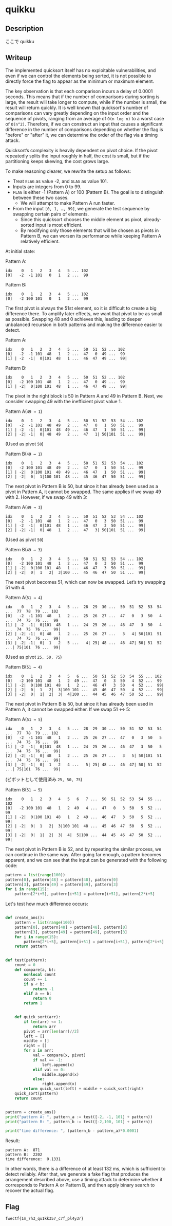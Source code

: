 # quikku

## Description

ここで quikku

## Writeup

The implemented quicksort itself has no exploitable vulnerabilities, and even if we can control the elements being sorted, it is not possible to directly force the flag to appear as the minimum or maximum element.

The key observation is that each comparison incurs a delay of 0.0001 seconds. This means that if the number of comparisons during sorting is large, the result will take longer to compute, while if the number is small, the result will return quickly. It is well known that quicksort's number of comparisons can vary greatly depending on the input order and the sequence of pivots, ranging from an average of `O(n log n)` to a worst case of `O(n^2)`. Therefore, if we can construct an input that causes a significant difference in the number of comparisons depending on whether the flag is "before" or "after" it, we can determine the order of the flag via a timing attack.

Quicksort’s complexity is heavily dependent on pivot choice. If the pivot repeatedly splits the input roughly in half, the cost is small, but if the partitioning keeps skewing, the cost grows large.

To make reasoning clearer, we rewrite the setup as follows:

* Treat `ELAG` as value -2, and `GLAG` as value 101.
* Inputs are integers from 0 to 99.
* `FLAG` is either -1 (Pattern A) or 100 (Pattern B). The goal is to distinguish between these two cases.
    * We will attempt to make Pattern A run faster.
* From the input `[0, 1, …, 99]`, we generate the test sequence by swapping certain pairs of elements.
    * Since this quicksort chooses the middle element as pivot, already-sorted input is most efficient.
    * By modifying only those elements that will be chosen as pivots in Pattern B, we can worsen its performance while keeping Pattern A relatively efficient.

At initial state:

Pattern A:
```
idx    0   1   2   3   4   5 ... 102
[0]   -2  -1 101   0   1   2 ...  99
```

Pattern B:
```
idx    0   1   2   3   4   5 ... 102
[0]   -2 100 101   0   1   2 ...  99
```

The first pivot is always the 51st element, so it is difficult to create a big difference there. To amplify later effects, we want that pivot to be as small as possible. Swapping 48 and 0 achieves this, leading to deeper unbalanced recursion in both patterns and making the difference easier to detect.

Pattern A:

```
idx    0   1   2   3   4   5 ...  50  51  52 ... 102
[0]   -2  -1 101  48   1   2 ...  47   0  49 ...  99
[1] | -2  -1|  0|101  48   1 ...  46  47  49 ...  99|
```

Pattern B:

```
idx    0   1   2   3   4   5 ...  50  51  52 ... 102
[0]   -2 100 101  48   1   2 ...  47   0  49 ...  99
[1] | -2|  0|100 101  48   1 ...  46  47  49 ...  99|
```

The pivot in the right block is 50 in Pattern A and 49 in Pattern B. Next, we consider swapping 49 with the inefficient pivot value 1.

Pattern A(`49 ↔ 1`)

```
idx    0   1   2   3   4   5 ...  50  51  52  53  54 ... 102
[0]   -2  -1 101  48  49   2 ...  47   0   1  50  51 ...  99
[1] | -2  -1|  0|101  48  49 ...  46  47   1  50  51 ...  99|
[2] | -2| -1|  0| 48  49   2 ...  47   1| 50|101  51 ...  99|
```
(Used as pivot `50`)

Pattern B(`49 ↔ 1`)

```
idx    0   1   2   3   4   5 ...  50  51  52  53  54 ... 102
[0]   -2 100 101  48  49   2 ...  47   0   1  50  51 ...  99
[1] | -2|  0|100 101  48  49 ...  46  47   1  50  51 ...  99|
[2] | -2|  0|  1|100 101  48 ...  45  46  47  50  51 ...  99|
```

The next pivot in Pattern B is 50, but since it has already been used as a pivot in Pattern A, it cannot be swapped.
The same applies if we swap 49 with 2. However, if we swap 49 with 3:

Pattern A(`49 ↔ 3`)

```
idx    0   1   2   3   4   5 ...  50  51  52  53  54 ... 102
[0]   -2  -1 101  48   1   2 ...  47   0   3  50  51 ...  99
[1] | -2  -1|  0|101  48   1 ...  46  47   3  50  51 ...  99|
[2] | -2| -1|  0| 48   1   2 ...  47   3| 50|101  51 ...  99|
```
(Used as pivot `50`)

Pattern B(`49 ↔ 3`)

```
idx    0   1   2   3   4   5 ...  50  51  52  53  54 ... 102
[0]   -2 100 101  48   1   2 ...  47   0   3  50  51 ...  99
[1] | -2|  0|100 101  48   1 ...  46  47   3  50  51 ...  99|
[2] | -2|  0|  1   2|  3|100 ...  45  46  47  50  51 ...  99| 
```

The next pivot becomes 51, which can now be swapped. Let’s try swapping 51 with 4.

Pattern A(`51 ↔ 4`)

```
idx    0   1   2   3   4   5 ...  28  29  30 ...  50  51  52  53  54 ...  77  78  79 ... 102
[0]   -2  -1 101  48   1   2 ...  25  26  27 ...  47   0   3  50   4 ...  74  75  76 ...  99
[1] | -2  -1|  0|101  48   1 ...  24  25  26 ...  46  47   3  50   4 ...  74  75  76 ...  99|
[2] | -2| -1|  0| 48   1   2 ...  25  26  27 ...   3   4| 50|101  51 ...  74  75  76 ...  99|
[3] | -2| -1|  0|  1   2   5 ...   4| 25| 48 ...  46  47| 50| 51  52 ...| 75|101  76 ...  99|
```
(Used as pivot `25, 50, 75`)


Pattern B(`51 ↔ 4`)

```
idx    0   1   2   3   4   5   6 ...  50  51  52  53  54  55 ... 102
[0]   -2 100 101  48   1   2  49 ...  47   0   3  50   4  52 ...  99
[1] | -2|  0|100 101  48   1   2 ...  46  47   3  50   4  52 ...  99|
[2] | -2|  0|  1   2|  3|100 101 ...  45  46  47  50   4  52 ...  99| 
[3] | -2|  0|  1|  2|  3|  4|100 ...  44  45  46  47  50  52 ...  99|
```

The next pivot in Pattern B is 50, but since it has already been used in Pattern A, it cannot be swapped either. If we swap 51 ↔ 5: 

Pattern A(`51 ↔ 5`)

```
idx    0   1   2   3   4   5 ...  28  29  30 ...  50  51  52  53  54 ...  77  78  79 ... 102
[0]   -2  -1 101  48   1   2 ...  25  26  27 ...  47   0   3  50   5 ...  74  75  76 ...  99
[1] | -2  -1|  0|101  48   1 ...  24  25  26 ...  46  47   3  50   5 ...  74  75  76 ...  99|
[2] | -2| -1|  0| 48   1   2 ...  25  26  27 ...   3   5| 50|101  51 ...  74  75  76 ...  99|
[3] | -2| -1|  0|  1   2   4 ...   5| 25| 48 ...  46  47| 50| 51  52 ...| 75|101  76 ...  99|
```
(ピボットとして使用済み `25, 50, 75`)

Pattern B(`51 ↔ 5`)

```
idx    0   1   2   3   4   5   6   7 ...  50  51  52  53  54  55 ... 102
[0]   -2 100 101  48   1   2  49   4 ...  47   0   3  50   5  52 ...  99
[1] | -2|  0|100 101  48   1   2  49 ...  46  47   3  50   5  52 ...  99|
[2] | -2|  0|  1   2|  3|100 101  48 ...  45  46  47  50   5  52 ...  99| 
[3] | -2|  0|  1|  2|  3|  4|  5|100 ...  44  45  46  47  50  52 ...  99|
```

The next pivot in Pattern B is 52, and by repeating the similar process, we can continue in the same way. After going far enough, a pattern becomes apparent, and we can see that the input can be generated with the following code:

```python
pattern = list(range(100))
pattern[0], pattern[48] = pattern[48], pattern[0] 
pattern[3], pattern[49] = pattern[49], pattern[3] 
for i in range(15):
    pattern[2*i+5], pattern[i+51] = pattern[i+51], pattern[2*i+5]
```

Let's test how much difference occurs:

```python

def create_ans():
    pattern = list(range(100))
    pattern[0], pattern[48] = pattern[48], pattern[0] 
    pattern[3], pattern[49] = pattern[49], pattern[3] 
    for i in range(15):
        pattern[2*i+5], pattern[i+51] = pattern[i+51], pattern[2*i+5]
    return pattern


def test(pattern):
    count = 0
    def compare(a, b):
        nonlocal count
        count += 1
        if a < b:
            return -1
        elif a == b:
            return 0
        return 1


    def quick_sort(arr):
        if len(arr) <= 1:
            return arr
        pivot = arr[len(arr)//2]
        left = []
        middle = []
        right = []
        for x in arr:
            val = compare(x, pivot)
            if val == -1:
                left.append(x)
            elif val == 0:
                middle.append(x)
            else:
                right.append(x)
        return quick_sort(left) + middle + quick_sort(right)
    quick_sort(pattern)
    return count


pattern = create_ans()
print("pattern A: ", pattern_a := test([-2, -1, 101] + pattern))
print("pattern B: ", pattern_b := test([-2,100, 101] + pattern))

print("time difference: ", (pattern_b - pattern_a)*0.0001)
```

Result:

```
pattern A:  871
pattern B:  2202
time difference:  0.1331
```

In other words, there is a difference of at least 132 ms, which is sufficient to detect reliably. After that, we generate a fake flag that produces the arrangement described above, use a timing attack to determine whether it corresponds to Pattern A or Pattern B, and then apply binary search to recover the actual flag.

## Flag

`fwectf{1m_7h3_qu1kk357_c7f_pl4y3r}`

